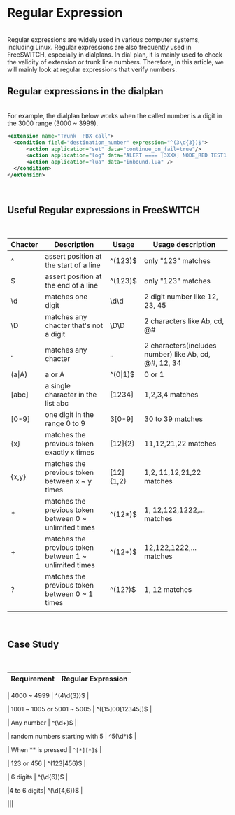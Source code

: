 # Regular Expression

<br>
Regular expressions are widely used in various computer systems, including Linux.
Regular expressions are also frequently used in FreeSWITCH, especially in dialplans.
In dial plan, it is mainly used to check the validity of extension or trunk line numbers. Therefore, in this article, we will mainly look at regular expressions that verify numbers.

<br>

## Regular expressions in the dialplan

<br>
For example, the dialplan below works when the called number is a digit in the 3000 range (3000 ~ 3999).
<br>

```xml
<extension name="Trunk  PBX call">
  <condition field="destination_number" expression="^(3\d{3})$">
      <action application="set" data="continue_on_fail=true"/>
      <action application="log" data="ALERT ==== [3XXX] NODE_RED TEST1 START ==== "/>
      <action application="lua" data="inbound.lua" />
  </condition>
</extension>
```

<br>

## Useful Regular expressions in FreeSWITCH

<br>

|Chacter|Description|Usage|Usage description|
|--|--|--|--|
|^|assert position at the start of a line|^(123)$|only "123" matches|
|$|assert position at the end of a line|^(123)$|only "123" matches|
|\d|matches one digit|\d\d|2 digit number like 12, 23, 45|
|\D|matches any chacter that's not a digit|\D\D|2 characters like Ab, cd, @#|
|.|matches any chacter|..|2 characters(includes number) like Ab, cd, @#, 12, 34|
|(a\|A)|a or A|^(0\|1)$ |0 or 1 |
|[abc]|a single character in the list abc|[1234]| 1,2,3,4 matches|
|[0-9]|one digit in the range  0 to 9|3[0-9]|30 to 39 matches|
|{x}|matches the previous token exactly x times|[12]{2}|11,12,21,22 matches|
|{x,y}|matches the previous token between x ~ y times|[12]{1,2}|1,2, 11,12,21,22 matches|
|*|matches the previous token between 0 ~ unlimited times|^(12*)$|1, 12,122,1222,... matches|
|+|matches the previous token between 1 ~ unlimited times|^(12+)$|12,122,1222,... matches|
|?|matches the previous token between 0 ~ 1 times|^(12?)$|1, 12 matches|
|||||


<br>

## Case Study

<br>

|Requirement|Regular Expression|
|-----|-----|

| 4000 ~ 4999 | ^(4\d{3})$ |

| 1001 ~ 1005 or 5001 ~ 5005 | ^([15]00[12345])$ |

| Any number | ^(\d+)$ |

| random numbers starting with 5 | ^5(\d*)$ |

| When ** is pressed | `^[*][*]$` |

| 123 or 456 | ^(123\|456)$ |

| 6 digits |  ^(\d{6})$ |

|4 to 6 digits|  ^(\d{4,6})$ |

|||


<br>

